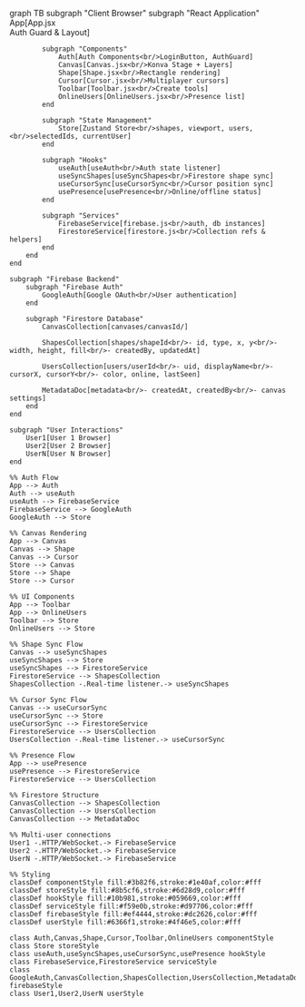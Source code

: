 graph TB
    subgraph "Client Browser"
        subgraph "React Application"
            App[App.jsx<br/>Auth Guard & Layout]
            
            subgraph "Components"
                Auth[Auth Components<br/>LoginButton, AuthGuard]
                Canvas[Canvas.jsx<br/>Konva Stage + Layers]
                Shape[Shape.jsx<br/>Rectangle rendering]
                Cursor[Cursor.jsx<br/>Multiplayer cursors]
                Toolbar[Toolbar.jsx<br/>Create tools]
                OnlineUsers[OnlineUsers.jsx<br/>Presence list]
            end
            
            subgraph "State Management"
                Store[Zustand Store<br/>shapes, viewport, users,<br/>selectedIds, currentUser]
            end
            
            subgraph "Hooks"
                useAuth[useAuth<br/>Auth state listener]
                useSyncShapes[useSyncShapes<br/>Firestore shape sync]
                useCursorSync[useCursorSync<br/>Cursor position sync]
                usePresence[usePresence<br/>Online/offline status]
            end
            
            subgraph "Services"
                FirebaseService[firebase.js<br/>auth, db instances]
                FirestoreService[firestore.js<br/>Collection refs & helpers]
            end
        end
    end
    
    subgraph "Firebase Backend"
        subgraph "Firebase Auth"
            GoogleAuth[Google OAuth<br/>User authentication]
        end
        
        subgraph "Firestore Database"
            CanvasCollection[canvases/canvasId/]
            
            ShapesCollection[shapes/shapeId<br/>- id, type, x, y<br/>- width, height, fill<br/>- createdBy, updatedAt]
            
            UsersCollection[users/userId<br/>- uid, displayName<br/>- cursorX, cursorY<br/>- color, online, lastSeen]
            
            MetadataDoc[metadata<br/>- createdAt, createdBy<br/>- canvas settings]
        end
    end
    
    subgraph "User Interactions"
        User1[User 1 Browser]
        User2[User 2 Browser]
        UserN[User N Browser]
    end
    
    %% Auth Flow
    App --> Auth
    Auth --> useAuth
    useAuth --> FirebaseService
    FirebaseService --> GoogleAuth
    GoogleAuth --> Store
    
    %% Canvas Rendering
    App --> Canvas
    Canvas --> Shape
    Canvas --> Cursor
    Store --> Canvas
    Store --> Shape
    Store --> Cursor
    
    %% UI Components
    App --> Toolbar
    App --> OnlineUsers
    Toolbar --> Store
    OnlineUsers --> Store
    
    %% Shape Sync Flow
    Canvas --> useSyncShapes
    useSyncShapes --> Store
    useSyncShapes --> FirestoreService
    FirestoreService --> ShapesCollection
    ShapesCollection -.Real-time listener.-> useSyncShapes
    
    %% Cursor Sync Flow
    Canvas --> useCursorSync
    useCursorSync --> Store
    useCursorSync --> FirestoreService
    FirestoreService --> UsersCollection
    UsersCollection -.Real-time listener.-> useCursorSync
    
    %% Presence Flow
    App --> usePresence
    usePresence --> FirestoreService
    FirestoreService --> UsersCollection
    
    %% Firestore Structure
    CanvasCollection --> ShapesCollection
    CanvasCollection --> UsersCollection
    CanvasCollection --> MetadataDoc
    
    %% Multi-user connections
    User1 -.HTTP/WebSocket.-> FirebaseService
    User2 -.HTTP/WebSocket.-> FirebaseService
    UserN -.HTTP/WebSocket.-> FirebaseService
    
    %% Styling
    classDef componentStyle fill:#3b82f6,stroke:#1e40af,color:#fff
    classDef storeStyle fill:#8b5cf6,stroke:#6d28d9,color:#fff
    classDef hookStyle fill:#10b981,stroke:#059669,color:#fff
    classDef serviceStyle fill:#f59e0b,stroke:#d97706,color:#fff
    classDef firebaseStyle fill:#ef4444,stroke:#dc2626,color:#fff
    classDef userStyle fill:#6366f1,stroke:#4f46e5,color:#fff
    
    class Auth,Canvas,Shape,Cursor,Toolbar,OnlineUsers componentStyle
    class Store storeStyle
    class useAuth,useSyncShapes,useCursorSync,usePresence hookStyle
    class FirebaseService,FirestoreService serviceStyle
    class GoogleAuth,CanvasCollection,ShapesCollection,UsersCollection,MetadataDoc firebaseStyle
    class User1,User2,UserN userStyle